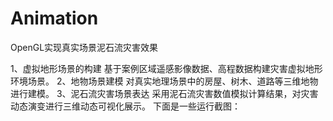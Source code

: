 # Animation
OpenGL实现真实场景泥石流灾害效果

1、虚拟地形场景的构建
基于案例区域遥感影像数据、高程数据构建灾害虚拟地形环境场景。
2、地物场景建模
对真实地理场景中的房屋、树木、道路等三维地物进行建模。
3、泥石流灾害场景表达
采用泥石流灾害数值模拟计算结果，对灾害动态演变进行三维动态可视化展示。
下面是一些运行截图：
